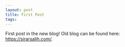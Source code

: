 ```yaml
---
layout: post
title: First Post
tags: 
---
```


First post in the new blog! Old blog can be found here: <a href="https://sirarsalih.com/">https://sirarsalih.com/</a>.
